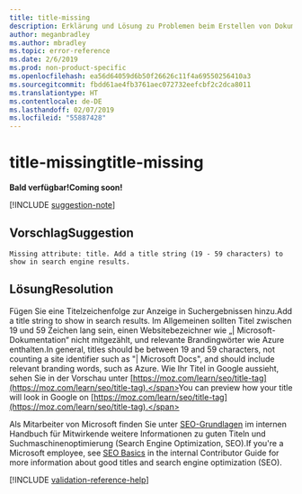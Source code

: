 ```yaml
---
title: title-missing
description: Erklärung und Lösung zu Problemen beim Erstellen von Dokumentationsartikeln – title-missing
author: meganbradley
ms.author: mbradley
ms.topic: error-reference
ms.date: 2/6/2019
ms.prod: non-product-specific
ms.openlocfilehash: ea56d64059d6b50f26626c11f4a69550256410a3
ms.sourcegitcommit: fbdd61ae4fb3761aec072732eefcbf2c2dca8011
ms.translationtype: HT
ms.contentlocale: de-DE
ms.lasthandoff: 02/07/2019
ms.locfileid: "55887428"
---
```

# <a name="title-missing"></a><span data-ttu-id="0cc3e-103">title-missing</span><span class="sxs-lookup"><span data-stu-id="0cc3e-103">title-missing</span></span>

<span data-ttu-id="0cc3e-104">**Bald verfügbar!**</span><span class="sxs-lookup"><span data-stu-id="0cc3e-104">**Coming soon!**</span></span>

[!INCLUDE [suggestion-note](includes/suggestion-note.md)]

## <a name="suggestion"></a><span data-ttu-id="0cc3e-105">Vorschlag</span><span class="sxs-lookup"><span data-stu-id="0cc3e-105">Suggestion</span></span>

`Missing attribute: title. Add a title string (19 - 59 characters) to show in search engine results.`

## <a name="resolution"></a><span data-ttu-id="0cc3e-106">Lösung</span><span class="sxs-lookup"><span data-stu-id="0cc3e-106">Resolution</span></span>

<span data-ttu-id="0cc3e-107">Fügen Sie eine Titelzeichenfolge zur Anzeige in Suchergebnissen hinzu.</span><span class="sxs-lookup"><span data-stu-id="0cc3e-107">Add a title string to show in search results.</span></span> <span data-ttu-id="0cc3e-108">Im Allgemeinen sollten Titel zwischen 19 und 59 Zeichen lang sein, einen Websitebezeichner wie „| Microsoft-Dokumentation“ nicht mitgezählt, und relevante Brandingwörter wie Azure enthalten.</span><span class="sxs-lookup"><span data-stu-id="0cc3e-108">In general, titles should be between 19 and 59 characters, not counting a site identifier such as "| Microsoft Docs", and should include relevant branding words, such as Azure.</span></span> <span data-ttu-id="0cc3e-109">Wie Ihr Titel in Google aussieht, sehen Sie in der Vorschau unter [https://moz.com/learn/seo/title-tag](https://moz.com/learn/seo/title-tag).</span><span class="sxs-lookup"><span data-stu-id="0cc3e-109">You can preview how your title will look in Google on [https://moz.com/learn/seo/title-tag](https://moz.com/learn/seo/title-tag).</span></span>

<span data-ttu-id="0cc3e-110">Als Mitarbeiter von Microsoft finden Sie unter [SEO-Grundlagen](https://review.docs.microsoft.com/en-us/help/contribute/contribute-how-to-write-seo-basics?branch=master) im internen Handbuch für Mitwirkende weitere Informationen zu guten Titeln und Suchmaschinenoptimierung (Search Engine Optimization, SEO).</span><span class="sxs-lookup"><span data-stu-id="0cc3e-110">If you're a Microsoft employee, see [SEO Basics](https://review.docs.microsoft.com/en-us/help/contribute/contribute-how-to-write-seo-basics?branch=master) in the internal Contributor Guide for more information about good titles and search engine optimization (SEO).</span></span>

[!INCLUDE [validation-reference-help](includes/validation-reference-help.md)]

